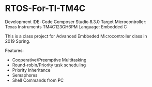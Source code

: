 # RTOS-For-TI-TM4C

Development IDE: Code Composer Studio 8.3.0
Target Microcontroller: Texas Instruments TM4C123GH6PM
Language: Embedded C
  
This is a class project for Advanced Embbeded Microcontroller class in 2019 Spring.  

Features:
- Cooperative/Preemptive Multitasking
- Round-robin/Priority task scheduling
- Priority Inheritance
- Semaphores
- Shell Commands from PC
